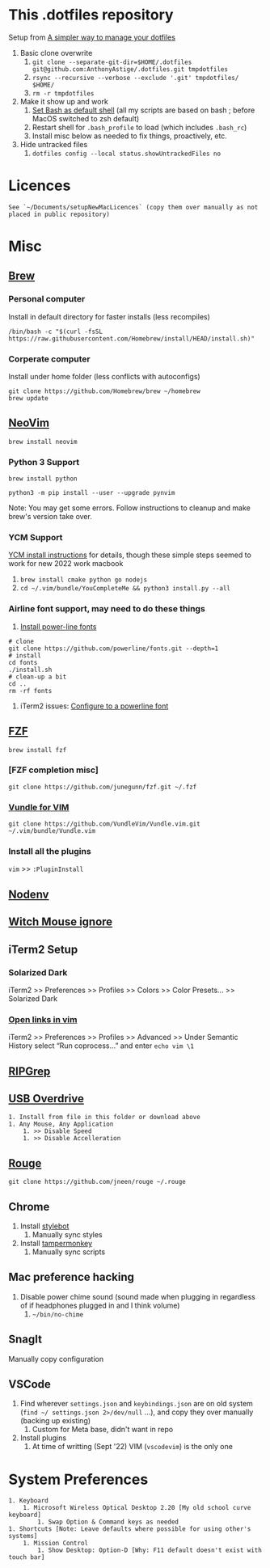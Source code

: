 # This .dotfiles repository

Setup from [A simpler way to manage your dotfiles](https://www.anand-iyer.com/blog/2018/a-simpler-way-to-manage-your-dotfiles.html)

1. Basic clone overwrite
	1. `git clone --separate-git-dir=$HOME/.dotfiles git@github.com:AnthonyAstige/.dotfiles.git tmpdotfiles`
	1. `rsync --recursive --verbose --exclude '.git' tmpdotfiles/ $HOME/`
	1. `rm -r tmpdotfiles`
1. Make it show up and work
	1. [Set Bash as default shell](https://support.apple.com/en-us/HT208050) (all my scripts are based on bash ; before MacOS switched to zsh default)
	1. Restart shell for `.bash_profile` to load (which includes `.bash_rc`)
	1. Install misc below as needed to fix things, proactively, etc.
1. Hide untracked files
	1. `dotfiles config --local status.showUntrackedFiles no`

# Licences
    See `~/Documents/setupNewMacLicences` (copy them over manually as not placed in public repository)

# Misc

## [Brew](https://brew.sh/)


### Personal computer

Install in default directory for faster installs (less recompiles)

`/bin/bash -c "$(curl -fsSL https://raw.githubusercontent.com/Homebrew/install/HEAD/install.sh)"`

### Corperate computer

Install under home folder (less conflicts with autoconfigs)

```
git clone https://github.com/Homebrew/brew ~/homebrew
brew update
```

## [NeoVim](https://github.com/neovim/neovim/wiki/Installing-Neovim)

`brew install neovim`

### Python 3 Support

`brew install python`

`python3 -m pip install --user --upgrade pynvim`

Note: You may get some errors. Follow instructions to cleanup and make brew's version take over.

### YCM Support

[YCM install instructions](https://github.com/ycm-core/YouCompleteMe#quick-start-installing-all-completers) for details, though these simple steps seemed to work for new 2022 work macbook

1. `brew install cmake python go nodejs`
2. `cd ~/.vim/bundle/YouCompleteMe && python3 install.py --all`

### Airline font support, may need to do these things

1. [Install power-line fonts](https://github.com/powerline/fonts#quick-installation)
```
# clone
git clone https://github.com/powerline/fonts.git --depth=1
# install
cd fonts
./install.sh
# clean-up a bit
cd ..
rm -rf fonts
```
1. iTerm2 issues: [Configure to a powerline font](https://github.com/powerline/fonts/issues/44)

## [FZF](https://github.com/junegunn/fzf)

`brew install fzf`

### [FZF completion misc]

`git clone https://github.com/junegunn/fzf.git ~/.fzf`

### [Vundle for VIM](https://github.com/VundleVim/Vundle.vim)

`git clone https://github.com/VundleVim/Vundle.vim.git ~/.vim/bundle/Vundle.vim`

### Install all the plugins

`vim` >> `:PluginInstall`

## [Nodenv](https://github.com/nodenv/nodenv#installation)

## [Witch Mouse ignore](https://manytricks.com/osticket/kb/faq.php?id=109)

## iTerm2 Setup

### Solarized Dark

iTerm2 >> Preferences >> Profiles >> Colors >> Color Presets... >> Solarized Dark

### [Open links in vim](https://tosbourn.com/iterm2-open-files-paths-in-vim/)
iTerm2 >> Preferences >> Profiles >> Advanced >> Under Semantic History select “Run coprocess…” and enter `echo vim \1`


## [RIPGrep](https://github.com/BurntSushi/ripgrep#installation)

## [USB Overdrive](http://www.usboverdrive.com/USBOverdrive/Download.html)

    1. Install from file in this folder or download above
    1. Any Mouse, Any Application
        1. >> Disable Speed
        1. >> Disable Accelleration

## [Rouge](https://github.com/jneen/rouge)
    git clone https://github.com/jneen/rouge ~/.rouge

## Chrome

1. Install [stylebot](https://chrome.google.com/webstore/detail/stylebot/oiaejidbmkiecgbjeifoejpgmdaleoha)
    1. Manually sync styles
1. Install [tampermonkey](https://www.tampermonkey.net/)
    1. Manually sync scripts 

## Mac preference hacking

1. Disable power chime sound (sound made when plugging in regardless of if headphones plugged in and I think volume)
    1. `~/bin/no-chime`

## SnagIt

Manually copy configuration

## VSCode

1. Find wherever `settings.json` and `keybindings.json` are on old system (`find ~/ settings.json 2>/dev/null` ...), and copy they over manually (backing up existing)
    1. Custom for Meta base, didn't want in repo
1. Install plugins
    1. At time of writting (Sept '22) VIM (`vscodevim`) is the only one 

# System Preferences

	1. Keyboard
        1. Microsoft Wireless Optical Desktop 2.20 [My old school curve keyboard]
            1. Swap Option & Command keys as needed
	1. Shortcuts [Note: Leave defaults where possible for using other's systems]
        1. Mission Control
            1. Show Desktop: Option-D [Why: F11 default doesn't exist with touch bar]
